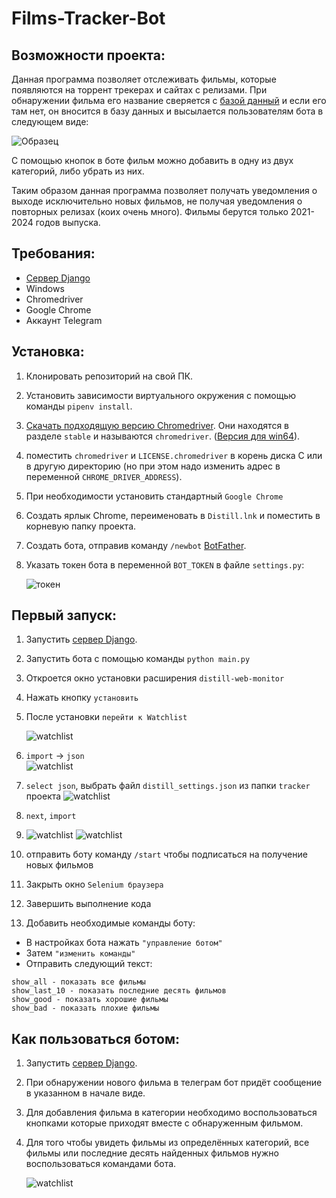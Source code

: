 # Films-Tracker-Bot

## Возможности проекта:
Данная программа позволяет отслеживать фильмы, которые появляются на торрент трекерах и сайтах с релизами. При обнаружении фильма его название сверяется с [базой данный](https://github.com/TickMidst/films-tracker-django) и если его там нет, он вносится в базу данных и высылается пользователям бота в следующем виде:

![Образец](https://sun9-12.userapi.com/impf/L6dtY_nAbwPS9YQYoA-p_evEtKRt_ErXDO6tLw/PR_mC5BMyRg.jpg?size=895x230&quality=96&sign=2745b9ab6a47615ce68427a8a46c5521&type=album)

С помощью кнопок в боте фильм можно добавить в одну из двух категорий, либо убрать из них. 

Таким образом данная программа позволяет получать уведомления о выходе исключительно новых фильмов, не получая уведомления о повторных релизах (коих очень много). Фильмы берутся только 2021-2024 годов выпуска.

## Требования:

- [Сервер Django](https://github.com/TickMidst/films-tracker-django)
- Windows
- Chromedriver
- Google Chrome
- Аккаунт Telegram

## Установка:
1. Клонировать репозиторий на свой ПК.
2. Установить зависимости виртуального окружения с помощью команды `pipenv install`.
3. [Скачать подходящую версию Chromedriver](https://googlechromelabs.github.io/chrome-for-testing/). Они находятся в разделе `stable` и называются `chromedriver`. ([Версия для win64](https://edgedl.me.gvt1.com/edgedl/chrome/chrome-for-testing/121.0.6167.85/win64/chromedriver-win64.zip)).
4. поместить `chromedriver` и `LICENSE.chromedriver` в корень диска C или в другую директорию (но при этом надо изменить адрес в переменной `CHROME_DRIVER_ADDRESS`).
5. При необходимости установить стандартный `Google Chrome`
6. Создать ярлык Chrome, переименовать в `Distill.lnk` и поместить в корневую папку проекта.
7. Создать бота, отправив команду `/newbot` [BotFather](https://t.me/BotFather).
8. Указать токен бота в переменной `BOT_TOKEN` в файле `settings.py`:
   
   ![токен](https://sun9-30.userapi.com/impf/kgJZIX5NUy0SyZRoheP8CXXqd603PxkSsie-VQ/xJKBSKL1TIQ.jpg?size=608x88&quality=96&sign=2804d51d9172cf4312349a6107e9c175&type=album)

## Первый запуск:
1. Запустить [сервер Django](https://github.com/TickMidst/films-tracker-django).
2. Запустить бота с помощью команды `python main.py`
3. Откроется окно установки расширения `distill-web-monitor`
4. Нажать кнопку `установить`
5. После установки `перейти к Watchlist`
      
   ![watchlist](https://sun9-34.userapi.com/impf/j2er5pg8YB2Yi7DnBS7_OqhHy4qORO3xVdJw7A/ASYSbHzsd4c.jpg?size=507x249&quality=95&sign=2a4ebe46b91af9db16acb1efdd7fdde5&type=album)
6. `import` -> `json`   
   ![watchlist](https://sun9-50.userapi.com/impf/a9twfiD4SrSvGUEuLtSomHGEhAeY_FGtJdF_5g/VOLQCQ1GC5s.jpg?size=641x399&quality=96&sign=3cf58432cd1ec27225c4b844b769229e&type=album)
7. `select json`, выбрать файл `distill_settings.json` из папки `tracker` проекта
   ![watchlist](https://sun9-40.userapi.com/impf/zPB1kOGIk99jQwHoBwOrsjicGVxa2TB8gFps4w/I8A4xlUiknQ.jpg?size=602x300&quality=95&sign=2ae7e2e074558701506afecf6292bb18&type=album)
8. `next`, `import`
9. 
   ![watchlist](https://sun9-58.userapi.com/impf/37dunMZ7Asl5OVGegLIOfjmJnIfYFvfhvVSPiQ/yCa-FK0o0Jg.jpg?size=570x166&quality=96&sign=f44f41675003993c2d5664b09c5e603d&type=album)
   ![watchlist](https://sun9-68.userapi.com/impf/iuRzk7Ka4Dg9zwLOYKbcuzeFvghVsVTEmR1KtA/mNPruvvPHH0.jpg?size=386x166&quality=95&sign=4d7b8043cae16cb982e2cce8885f4428&type=album)
10.  отправить боту команду `/start` чтобы подписаться на получение новых фильмов
11. Закрыть окно `Selenium браузера`
12. Завершить выполнение кода
13. Добавить необходимые команды боту:
   - В настройках бота нажать `"управление ботом"`
   - Затем `"изменить команды"`
   - Отправить следующий текст:
```
show_all - показать все фильмы
show_last_10 - показать последние десять фильмов
show_good - показать хорошие фильмы
show_bad - показать плохие фильмы
```

## Как пользоваться ботом:

1. Запустить [сервер Django](https://github.com/TickMidst/films-tracker-django).
2. При обнаружении нового фильма в телеграм бот придёт сообщение в указанном в начале виде.
3. Для добавления фильма в категории необходимо воспользоваться кнопками которые приходят вместе с обнаруженным фильмом.
4. Для того чтобы увидеть фильмы из определённых категорий, все фильмы или последние десять найденных фильмов нужно воспользоваться командами бота.
      
   ![watchlist](https://sun9-48.userapi.com/impf/KSdf-0GJWwkbE5cC1v8Lj33cSRCsBzRKVFZOkg/UfxNq-o1OUg.jpg?size=688x278&quality=95&sign=59ced185fad052885794c4a713d74dd5&type=album)